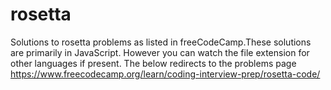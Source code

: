# rosetta
Solutions to rosetta problems as listed in freeCodeCamp.These solutions are primarily in JavaScript. However you can watch the file extension for other languages if present.
The below redirects to the problems page
https://www.freecodecamp.org/learn/coding-interview-prep/rosetta-code/
